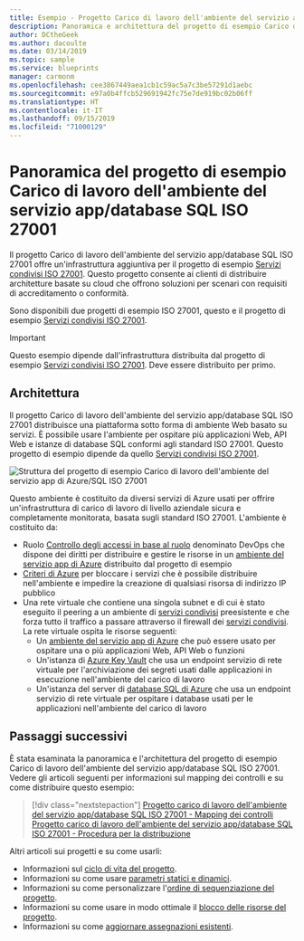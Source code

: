 ```yaml
---
title: Esempio - Progetto Carico di lavoro dell'ambiente del servizio app di Azure/SQL ISO 27001 - Panoramica
description: Panoramica e architettura del progetto di esempio Carico di lavoro dell'ambiente del servizio app/database SQL ISO 27001.
author: DCtheGeek
ms.author: dacoulte
ms.date: 03/14/2019
ms.topic: sample
ms.service: blueprints
manager: carmonm
ms.openlocfilehash: cee3867449aea1cb1c59ac5a7c3be57291d1aebc
ms.sourcegitcommit: e97a0b4ffcb529691942fc75e7de919bc02b06ff
ms.translationtype: HT
ms.contentlocale: it-IT
ms.lasthandoff: 09/15/2019
ms.locfileid: "71000129"
---
```

# <a name="overview-of-the-iso-27001-app-service-environmentsql-database-workload-blueprint-sample"></a>Panoramica del progetto di esempio Carico di lavoro dell'ambiente del servizio app/database SQL ISO 27001

Il progetto Carico di lavoro dell'ambiente del servizio app/database SQL ISO 27001 offre un'infrastruttura aggiuntiva per il progetto di esempio [Servizi condivisi ISO 27001](../iso27001-shared/index.md).
Questo progetto consente ai clienti di distribuire architetture basate su cloud che offrono soluzioni per scenari con requisiti di accreditamento o conformità.

Sono disponibili due progetti di esempio ISO 27001, questo e il progetto di esempio [Servizi condivisi ISO 27001](../iso27001-shared/index.md).

> [!IMPORTANT]
> Questo esempio dipende dall'infrastruttura distribuita dal progetto di esempio [Servizi condivisi ISO 27001](../iso27001-shared/index.md). Deve essere distribuito per primo.

## <a name="architecture"></a>Architettura

Il progetto Carico di lavoro dell'ambiente del servizio app/database SQL ISO 27001 distribuisce una piattaforma sotto forma di ambiente Web basato su servizi. È possibile usare l'ambiente per ospitare più applicazioni Web, API Web e istanze di database SQL conformi agli standard ISO 27001. Questo progetto di esempio dipende da quello [Servizi condivisi ISO 27001](../iso27001-shared/index.md).

![Struttura del progetto di esempio Carico di lavoro dell'ambiente del servizio app di Azure/SQL ISO 27001](../../media/sample-iso27001-ase-sql-workload/iso27001-ase-sql-workload-blueprint-sample-design.png)

Questo ambiente è costituito da diversi servizi di Azure usati per offrire un'infrastruttura di carico di lavoro di livello aziendale sicura e completamente monitorata, basata sugli standard ISO 27001. L'ambiente è costituito da:

- Ruolo [Controllo degli accessi in base al ruolo](../../../../role-based-access-control/overview.md) denominato DevOps che dispone dei diritti per distribuire e gestire le risorse in un [ambiente del servizio app di Azure](../../../../app-service/environment/intro.md) distribuito dal progetto di esempio
- [Criteri di Azure](../../../policy/overview.md) per bloccare i servizi che è possibile distribuire nell'ambiente e impedire la creazione di qualsiasi risorsa di indirizzo IP pubblico
- Una rete virtuale che contiene una singola subnet e di cui è stato eseguito il peering a un ambiente di [servizi condivisi](../iso27001-shared/index.md) preesistente e che forza tutto il traffico a passare attraverso il firewall dei [servizi condivisi](../iso27001-shared/index.md). La rete virtuale ospita le risorse seguenti:
  - Un [ambiente del servizio app di Azure](../../../../app-service/environment/intro.md) che può essere usato per ospitare una o più applicazioni Web, API Web o funzioni
  - Un'istanza di [Azure Key Vault](../../../../key-vault/key-vault-overview.md) che usa un endpoint servizio di rete virtuale per l'archiviazione dei segreti usati dalle applicazioni in esecuzione nell'ambiente del carico di lavoro
  - Un'istanza del server di [database SQL di Azure](../../../../sql-database/sql-database-technical-overview.md) che usa un endpoint servizio di rete virtuale per ospitare i database usati per le applicazioni nell'ambiente del carico di lavoro

## <a name="next-steps"></a>Passaggi successivi

È stata esaminata la panoramica e l'architettura del progetto di esempio Carico di lavoro dell'ambiente del servizio app/database SQL ISO 27001. Vedere gli articoli seguenti per informazioni sul mapping dei controlli e su come distribuire questo esempio:

> [!div class="nextstepaction"]
> [Progetto carico di lavoro dell'ambiente del servizio app/database SQL ISO 27001 - Mapping dei controlli](./control-mapping.md)
> [Progetto carico di lavoro dell'ambiente del servizio app/database SQL ISO 27001 - Procedura per la distribuzione](./deploy.md)

Altri articoli sui progetti e su come usarli:

- Informazioni sul [ciclo di vita del progetto](../../concepts/lifecycle.md).
- Informazioni su come usare [parametri statici e dinamici](../../concepts/parameters.md).
- Informazioni su come personalizzare l'[ordine di sequenziazione del progetto](../../concepts/sequencing-order.md).
- Informazioni su come usare in modo ottimale il [blocco delle risorse del progetto](../../concepts/resource-locking.md).
- Informazioni su come [aggiornare assegnazioni esistenti](../../how-to/update-existing-assignments.md).